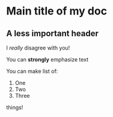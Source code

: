 # Main title of my doc

## A less important header

I *really* disagree with you!

You can **strongly** emphasize text

You can make list of:

1) One
2) Two
3) Three

things!
